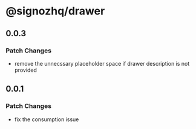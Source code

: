 # @signozhq/drawer

## 0.0.3

### Patch Changes

- remove the unnecssary placeholder space if drawer description is not provided

## 0.0.1

### Patch Changes

- fix the consumption issue

